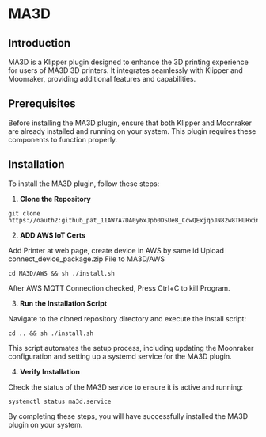 # MA3D

## Introduction

MA3D is a Klipper plugin designed to enhance the 3D printing experience for users of MA3D 3D printers. It integrates seamlessly with Klipper and Moonraker, providing additional features and capabilities.

## Prerequisites

Before installing the MA3D plugin, ensure that both Klipper and Moonraker are already installed and running on your system. This plugin requires these components to function properly.

## Installation

To install the MA3D plugin, follow these steps:

1. **Clone the Repository**

```
git clone https://oauth2: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@github.com/MadeAll/MA3D.git
```

2. **ADD AWS IoT Certs**

Add Printer at web page, create device in AWS by same id
Upload connect_device_package.zip File to MA3D/AWS

```
cd MA3D/AWS && sh ./install.sh
```

After AWS MQTT Connection checked, Press Ctrl+C to kill Program.

3. **Run the Installation Script**

Navigate to the cloned repository directory and execute the install script:

```
cd .. && sh ./install.sh
```

This script automates the setup process, including updating the Moonraker configuration and setting up a systemd service for the MA3D plugin.

4. **Verify Installation**

Check the status of the MA3D service to ensure it is active and running:

```
systemctl status ma3d.service
```

By completing these steps, you will have successfully installed the MA3D plugin on your system.
